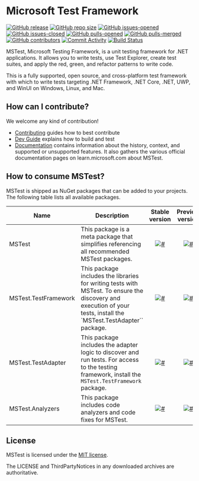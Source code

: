 # Microsoft Test Framework

[![GitHub release](https://img.shields.io/github/release/microsoft/testfx.svg)](https://GitHub.com/microsoft/testfx/releases/)
[![GitHub repo size](https://img.shields.io/github/repo-size/microsoft/testfx)](https://github.com/microsoft/testfx)
[![GitHub issues-opened](https://img.shields.io/github/issues/microsoft/testfx.svg)](https://GitHub.com/microsoft/testfx/issues?q=is%3Aissue+is%3Aopened)
[![GitHub issues-closed](https://img.shields.io/github/issues-closed/microsoft/testfx.svg)](https://GitHub.com/microsoft/testfx/issues?q=is%3Aissue+is%3Aclosed)
[![GitHub pulls-opened](https://img.shields.io/github/issues-pr/microsoft/testfx.svg)](https://GitHub.com/microsoft/testfx/pulls?q=is%3Aissue+is%3Aopened)
[![GitHub pulls-merged](https://img.shields.io/github/issues-search/microsoft/testfx?label=merged%20pull%20requests&query=is%3Apr%20is%3Aclosed%20is%3Amerged&color=darkviolet)](https://github.com/microsoft/testfx/pulls?q=is%3Apr+is%3Aclosed+is%3Amerged)
[![GitHub contributors](https://img.shields.io/github/contributors/microsoft/testfx.svg)](https://GitHub.com/microsoft/testfx/graphs/contributors/)
[![Commit Activity](https://img.shields.io/github/commit-activity/m/microsoft/testfx)](.)
[![Build Status](https://dev.azure.com/dnceng-public/public/_apis/build/status/Microsoft/testfx/microsoft.testfx?branchName=main)](https://dev.azure.com/dnceng-public/public/_build/latest?definitionId=209&branchName=main)

MSTest, Microsoft Testing Framework, is a unit testing framework for .NET applications. It allows you to write tests, use Test Explorer, create test suites, and apply the red, green, and refactor patterns to write code.

This is a fully supported, open source, and cross-platform test framework with which to write tests targeting .NET Framework, .NET Core, .NET, UWP, and WinUI on Windows, Linux, and Mac.

## How can I contribute?

We welcome any kind of contribution!

- [Contributing](./CONTRIBUTING.md) guides how to best contribute
- [Dev Guide](./docs/dev-guide.md) explains how to build and test
- [Documentation](docs/README.md) contains information about the history, context, and supported or unsupported features. It also gathers the various official documentation pages on learn.microsoft.com about MSTest.

## How to consume MSTest?

MSTest is shipped as NuGet packages that can be added to your projects. The following table lists all available packages.

| Name | Description | Stable version | Preview version | Dogfood version |
|--------------|---------|:--------------:|:---------------:|:---------------:|
| MSTest | This package is a meta package that simplifies referencing all recommended MSTest packages. | [![#](https://img.shields.io/nuget/v/mstest.svg?style=flat)](http://www.nuget.org/packages/MSTest/) | [![#](https://img.shields.io/nuget/vpre/mstest.svg?style=flat)](http://www.nuget.org/packages/MSTest/) | [Azure Artifacts](https://dnceng.visualstudio.com/public/_artifacts/feed/test-tools/NuGet/MSTest/versions) |
| MSTest.TestFramework | This package includes the libraries for writing tests with MSTest. To ensure the discovery and execution of your tests, install the `MSTest.TestAdapter`` package. | [![#](https://img.shields.io/nuget/v/mstest.testframework.svg?style=flat)](http://www.nuget.org/packages/MSTest.TestFramework/) | [![#](https://img.shields.io/nuget/vpre/mstest.testframework.svg?style=flat)](http://www.nuget.org/packages/MSTest.TestFramework/) | [Azure Artifacts](https://dnceng.visualstudio.com/public/_artifacts/feed/test-tools/NuGet/MSTest.TestFramework/versions) |
| MSTest.TestAdapter | This package includes the adapter logic to discover and run tests. For access to the testing framework, install the `MSTest.TestFramework` package. | [![#](https://img.shields.io/nuget/v/mstest.testadapter.svg?style=flat)](http://www.nuget.org/packages/MSTest.TestAdapter/) | [![#](https://img.shields.io/nuget/vpre/mstest.testadapter.svg?style=flat)](http://www.nuget.org/packages/MSTest.TestAdapter/) | [Azure Artifacts](https://dnceng.visualstudio.com/public/_artifacts/feed/test-tools/NuGet/MSTest.TestAdapter/versions) |
| MSTest.Analyzers | This package includes code analyzers and code fixes for MSTest. | [![#](https://img.shields.io/nuget/v/mstest.analyzers.svg?style=flat)](http://www.nuget.org/packages/MSTest.Analyzers/) | [![#](https://img.shields.io/nuget/vpre/mstest.analyzers.svg?style=flat)](http://www.nuget.org/packages/MSTest.Analyzers/) | [Azure Artifacts](https://dnceng.visualstudio.com/public/_artifacts/feed/test-tools/NuGet/MSTest.Analyzers/versions) |

## License

MSTest is licensed under the [MIT license](LICENSE).

The LICENSE and ThirdPartyNotices in any downloaded archives are authoritative.
